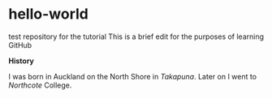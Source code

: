 # hello-world
test repository for the tutorial
This is a brief edit for the purposes of learning GitHub


**History**

I was born in Auckland on the North Shore in _Takapuna_.
Later on I went to _Northcote_ College.
